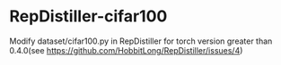 # RepDistiller-cifar100
Modify dataset/cifar100.py in RepDistiller for torch version greater than 0.4.0(see https://github.com/HobbitLong/RepDistiller/issues/4)
